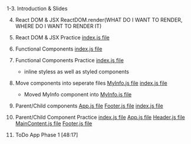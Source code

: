 1-3. Introduction & Slides

4. React DOM & JSX
   ReactDOM.render(WHAT DO I WANT TO RENDER, WHERE DO I WANT TO RENDER IT)

5. React DOM & JSX Practice
   [index.js file](./src/index.js)

6. Functional Components
   [index.js file](./src/index.js)

7. Functional Components Practice
   [index.js file](./src/index.js)

   - inline styless as well as styled components

8. Move components into seperate files
   [MyInfo.js file](./src/components/MyInfo.js)
   [index.js file](./src/index.js)

   - Moved MyInfo component into [MyInfo.js file](./src/components/MyInfo.js)

9. Parent/Child components
   [App.js file](./App.js)
   [Footer.js file](./Footer.js)
   [index.js file](./src/index.js)

10. Parent/Child Component Practice
    [index.js file](./src/index.js)
    [App.js file](./App.js)
    [Header.js file](./src/components/Header.js)
    [MainContent.js file](./src/components/MainContent.js)
    [Footer.js file](./src/components/Footer.js)

11. ToDo App Phase 1 [48:17]
